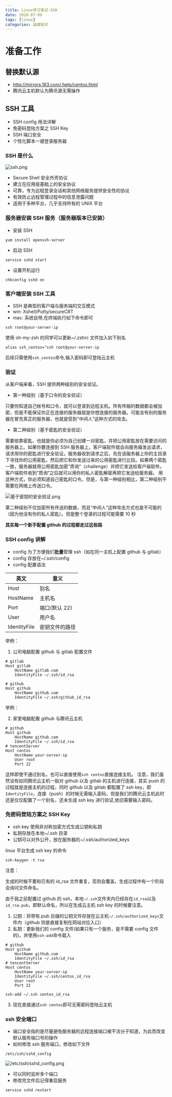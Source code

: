 ```yaml
---
title: Linux学习笔记-SSH
date: 2018-07-09
tags: [linux]
categories: 运维知识
---
```


# 准备工作

## 替换默认源

- http://mirrors.163.com/.help/centos.html
- 腾讯云主机默认为腾讯源无需操作

## SSH 工具

- SSH config 用法详解
- 免密码登陆方案之 SSH Key
- SSH 端口安全
- 个性化脚本一键登录服务器

### SSH 是什么

![ssh.png](https://upload-images.jianshu.io/upload_images/4869616-2ffc372b5d41e6f4.png?imageMogr2/auto-orient/strip%7CimageView2/2/w/1240)

- Secure Shell 安全外壳协议
- 建立在应用层基础上的安全协议
- 可靠，专为远程登录会话和其他网络服务提供安全性的协议
- 有效防止远程管理过程中的信息泄露问题
- 适用于多种平台，几乎支持所有的 UNIX 平台

### 服务器安装 SSH 服务（服务器版本已安装）

- 安装 SSH

```
yum install openssh-server
```

- 启动 SSH

```
service sshd start
```

- 设置开机运行

```
chkconfig sshd on
```

### 客户端安装 SSH 工具

- SSH 是典型的客户端与服务端的交互模式
- win: Xshell/Putty/secureCRT
- mac: 系统自带,在终端执行如下命令即可

```
ssh root@your-server-ip
```

使用 oh-my-zsh 的同学可以更新~/.zshrc 文件加入如下别名

```
alias ssh_centos="ssh root@your-server-ip
```

后续只需使用`ssh_centos`命令,输入密码即可登陆云主机

### 验证

从客户端来看，SSH 提供两种级别的安全验证。

- 第一种级别（基于口令的安全验证）

只要你知道自己帐号和口令，就可以登录到远程主机。所有传输的数据都会被加密，但是不能保证你正在连接的服务器就是你想连接的服务器。可能会有别的服务器在冒充真正的服务器，也就是受到“中间人”这种方式的攻击。

- 第二种级别（基于密匙的安全验证）

需要依靠密匙，也就是你必须为自己创建一对密匙，并把公用密匙放在需要访问的服务器上。如果你要连接到 SSH 服务器上，客户端软件就会向服务器发出请求，请求用你的密匙进行安全验证。服务器收到请求之后，先在该服务器上你的主目录下寻找你的公用密匙，然后把它和你发送过来的公用密匙进行比较。如果两个密匙一致，服务器就用公用密匙加密“质询”（challenge）并把它发送给客户端软件。客户端软件收到“质询”之后就可以用你的私人密匙解密再把它发送给服务器。
用这种方式，你必须知道自己密匙的口令。但是，与第一种级别相比，第二种级别不需要在网络上传送口令。

![基于密钥的安全验证.png](https://upload-images.jianshu.io/upload_images/4869616-a05ee38b13ec99b6.png?imageMogr2/auto-orient/strip%7CimageView2/2/w/1240)

第二种级别不仅加密所有传送的数据，而且“中间人”这种攻击方式也是不可能的（因为他没有你的私人密匙）。但是整个登录的过程可能需要 10 秒

**其实每一个新手配置 github 的过程都走过这些路**

### SSH config 讲解

- config 为了方便我们**批量**管理 ssh（如在同一主机上配置 github 与 gitlab）
- config 存放在~/.ssh/config
- config 配置语法

| 英文         | 意义           |
| ------------ | -------------- |
| Host         | 别名           |
| HostName     | 主机名         |
| Port         | 端口(默认 22)  |
| User         | 用户名         |
| IdentityFile | 密钥文件的路径 |

举例：

1.  公司电脑配置 github 与 gitlab 配置文件

```
# gitlab
Host gitlab
	HostName gitlab.com
	IdentityFile ~/.ssh/id_rsa

# github
Host github
	HostName github.com
	IdentityFile ~/.ssh/github_id_rsa
```

举例：

2.  家里电脑配置 github 与腾讯云主机

```
# github
Host github
	HostName github.com
	IdentityFile ~/.ssh/id_rsa
# tencentServer
Host centos
	HostName your-server-ip
	User root
	Port 22
```

这样即使不通过别名，也可以直接使用`ssh centos`直接连接主机。
注意，我们虽然没有如同腾讯云主机一般对 github 以及 gitlab 的主机进行连接，其实 push 的过程就是连接主机的过程，同时 github 以及 gitlab 都配置了 ssh key，即`IdentityFile`，连接（push）的时候无需输入密码，但是我们的腾讯云主机此时还是仅仅配置了一个别名，还未生成 ssh key 进行验证,依旧需要输入密码。

### 免密码登陆方案之 SSH Key

- ssh key 使用非对称加密方式生成公钥和私钥
- 私钥存放在本地~/.ssh 目录
- 公钥可以对外公开，放在服务器的~/.ssh/authorized_keys

linux 平台生成 ssh key 的命令

```
ssh-keygen -t rsa
```

注意：

生成的时候不要和已有的 id_rsa 文件重复，否则会覆盖，生成过程中有一个阶段会询问文件命名。

由于我之前配置过 github 的 ssh，本地`~/.ssh`文件夹内已经存在`id_rsa`以及`id_rsa.pub`，即默认命名，所以在生成云主机 ssh key 的时候要注意。

1.  公钥：将带有.pub 后缀的公钥文件存放在云主机`~/.ssh/authorized_keys`文件内（github 则是直接复制在网站对应入口）
2.  私钥：更新我们的 config 文件(如果只有一个服务，是不需要 config 文件的)，并使用`ssh-add`命令载入

```
# github
Host github
	HostName github.com
	IdentityFile ~/.ssh/id_rsa
# tencentServer
Host centos
	HostName your-server-ip
	IdentityFile ~/.ssh/centos_id_rsa
	User root
	Port 22
```

```
ssh-add ~/.ssh centos_id_rsa
```

3.  现在直接通过`ssh centos`即可无需密码登陆云主机

### ssh 安全端口

- 端口安全指的是尽量避免服务器的远程连接端口被不法分子知道，为此而改变默认服务端口号的操作
- 如何修改 ssh 服务端口，修改如下文件

```
/etc/ssh/sshd_config
```

![/etc/ssh/sshd_config.png](https://upload-images.jianshu.io/upload_images/4869616-07d06f46082ddb14.png?imageMogr2/auto-orient/strip%7CimageView2/2/w/1240)

- 可以同时监听多个端口
- 修改完文件后记得重启服务

```
service sshd restart
```
